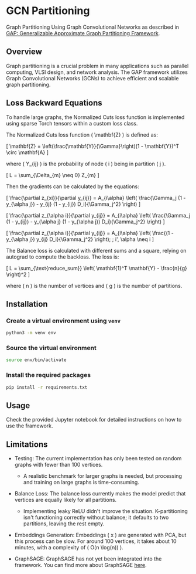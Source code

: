 # GCN Partitioning

Graph Partitioning Using Graph Convolutional Networks as described in [GAP: Generalizable Approximate Graph Partitioning Framework](https://github.com/saurabhdash/GCN_Partitioning).

## Overview

Graph partitioning is a crucial problem in many applications such as parallel computing, VLSI design, and network analysis. The GAP framework utilizes Graph Convolutional Networks (GCNs) to achieve efficient and scalable graph partitioning.

## Loss Backward Equations

To handle large graphs, the Normalized Cuts loss function is implemented using sparse Torch tensors within a custom loss class.

The Normalized Cuts loss function \( \mathbf{Z} \) is defined as:

\[ 
\mathbf{Z} = \left(\frac{\mathbf{Y}}{\Gamma}\right)(1 - \mathbf{Y})^T \circ \mathbf{A} 
\]

where \( Y_{ij} \) is the probability of node \( i \) being in partition \( j \).

\[ 
L = \sum_{\Delta_{m} \neq 0} Z_{m} 
\]

Then the gradients can be calculated by the equations:

\[ 
\frac{\partial z_{xi}}{\partial y_{ij}} = A_{i\alpha} \left( \frac{\Gamma_j (1 - y_{\alpha j}) - y_{ij} (1 - y_{ij}) D_i}{\Gamma_j^2} \right) 
\]

\[ 
\frac{\partial z_{\alpha i}}{\partial y_{ij}} = A_{i\alpha} \left( \frac{\Gamma_j (1 - y_{ij}) - y_{\alpha j} (1 - y_{\alpha j}) D_i}{\Gamma_j^2} \right) 
\]

\[ 
\frac{\partial z_{\alpha i}}{\partial y_{ij}} = A_{i\alpha} \left( \frac{(1 - y_{\alpha j}) y_{ij} D_i}{\Gamma_j^2} \right); \; i', \alpha \neq i 
\]

The Balance loss is calculated with different sums and a square, relying on autograd to compute the backloss. The loss is:

\[ 
L = \sum_{\text{reduce\_sum}} \left( \mathbf{1}^T \mathbf{Y} - \frac{n}{g} \right)^2 
\]

where \( n \) is the number of vertices and \( g \) is the number of partitions.

## Installation

### Create a virtual environment using `venv`

```bash
python3 -m venv env
```

### Source the virtual environment

```bash
source env/bin/activate
```

### Install the required packages

```bash
pip install -r requirements.txt
```

## Usage

Check the provided Jupyter notebook for detailed instructions on how to use the framework.

## Limitations

- Testing: The current implementation has only been tested on random graphs with fewer than 100 vertices.
  - A realistic benchmark for larger graphs is needed, but processing and training on large graphs is time-consuming.
  
- Balance Loss: The balance loss currently makes the model predict that vertices are equally likely for all partitions.
  - Implementing leaky ReLU didn't improve the situation. K-partitioning isn't functioning correctly without balance; it defaults to two partitions, leaving the rest empty.

- Embeddings Generation: Embeddings \( x \) are generated with PCA, but this process can be slow. For around 100 vertices, it takes about 10 minutes, with a complexity of \( O(n \log(n)) \).

- GraphSAGE: GraphSAGE has not yet been integrated into the framework. You can find more about GraphSAGE [here](https://github.com/williamleif/GraphSAGE).

